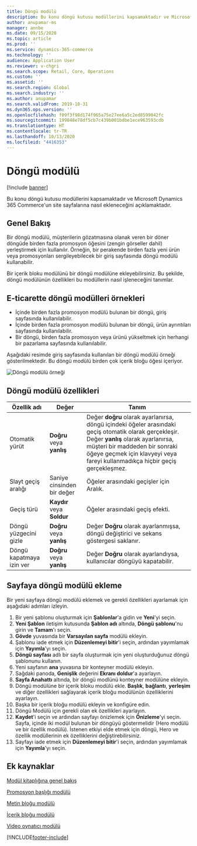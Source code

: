 ```yaml
---
title: Döngü modülü
description: Bu konu döngü kutusu modüllerini kapsamaktadır ve Microsoft Dynamics 365 Commerce'un site sayfalarına nasıl ekleneceğini açıklamaktadır.
author: anupamar-ms
manager: annbe
ms.date: 09/15/2020
ms.topic: article
ms.prod: ''
ms.service: dynamics-365-commerce
ms.technology: ''
audience: Application User
ms.reviewer: v-chgri
ms.search.scope: Retail, Core, Operations
ms.custom: ''
ms.assetid: ''
ms.search.region: Global
ms.search.industry: ''
ms.author: anupamar
ms.search.validFrom: 2019-10-31
ms.dyn365.ops.version: ''
ms.openlocfilehash: f09f3f98d174f965a75e27ee6a5c2ed8599042fc
ms.sourcegitcommit: 199848e78df5cb7c439b001bdbe1ece963593cdb
ms.translationtype: HT
ms.contentlocale: tr-TR
ms.lasthandoff: 10/13/2020
ms.locfileid: "4416353"
---
```

# <a name="carousel-module"></a>Döngü modülü

[!include [banner](includes/banner.md)]

Bu konu döngü kutusu modüllerini kapsamaktadır ve Microsoft Dynamics 365 Commerce'un site sayfalarına nasıl ekleneceğini açıklamaktadır.

## <a name="overview"></a>Genel Bakış

Bir döngü modülü, müşterilerin gözatmasına olanak veren bir döner döngüde birden fazla promosyon öğesini (zengin görseller dahil) yerleştirmek için kullanılır. Örneğin, bir perakende birden fazla yeni ürün veya promosyonları sergileyebilecek bir giriş sayfasında döngü modülü kullanabilir.

Bir içerik bloku modülünü bir döngü modülüne ekleyebilirsiniz. Bu şekilde, döngü modülünün özellikleri bu modüllerin nasıl işleneceğini tanımlar.

## <a name="examples-of-carousel-modules-in-e-commerce"></a>E-ticarette döngü modülleri örnekleri

- İçinde birden fazla promosyon modülü bulunan bir döngü, giriş sayfasında kullanılabilir.
- İçinde birden fazla promosyon modülü bulunan bir döngü, ürün ayrıntıları sayfasında kullanılabilir.
- Bir döngü, birden fazla promosyon veya ürünü yükseltmek için herhangi bir pazarlama sayfasında kullanılabilir.

Aşağıdaki resimde giriş sayfasında kullanılan bir döngü modülü örneği gösterilmektedir. Bu döngü modülü birden çok içerik bloğu öğesi içeriyor.

![Döngü modülü örneği](./media/Hero.PNG)

## <a name="carousel-module-properties"></a>Döngü modülü özellikleri

| Özellik adı             | Değer                 | Tanım |
|---------------------------|-----------------------|-------------|
| Otomatik yürüt                  | **Doğru** veya **yanlış** | Değer **doğru** olarak ayarlanırsa, döngü içindeki öğeler arasındaki geçiş otomatik olarak gerçekleşir. Değer **yanlış** olarak ayarlanırsa, müşteri bir maddeden bir sonraki öğeye geçmek için klavyeyi veya fareyi kullanmadıkça hiçbir geçiş gerçekleşmez. |
| Slayt geçiş aralığı | Saniye cinsinden bir değer    | Öğeler arasındaki geçişler için Aralık. |
| Geçiş türü           | **Kaydır** veya **Soldur** | Öğeler arasındaki geçiş efekti. |
| Döngü yüzgecini gizle     | **Doğru** veya **yanlış** | Değer **Doğru** olarak ayarlanmışsa, döngü değiştirici ve sekans göstergesi saklanır. |
| Döngü kapatmaya izin ver    | **Doğru** veya **yanlış** | Değer **Doğru** olarak ayarlandıysa, kullanıcılar döngüyü kapatabilir. |

## <a name="add-a-carousel-module-to-a-page"></a>Sayfaya döngü modülü ekleme

Bir yeni sayfaya döngü modülü eklemek ve gerekli özellikleri ayarlamak için aşağıdaki adımları izleyin.

1. Bir yeni şablonu oluşturmak için **Şablonlar**'a gidin ve **Yeni**'yi seçin.
1. **Yeni Şablon** iletişim kutusunda **Şablon adı** altında, **Döngü şablonu**'nu girin ve **Tamam**'ı seçin.
1. **Gövde** yuvasında bir **Varsayılan sayfa** modülü ekleyin.
1. Şablonu iade etmek için **Düzenlemeyi bitir**'i seçin, ardından yayımlamak için **Yayımla**'yı seçin.  
1. **Döngü sayfası** adlı bir sayfa oluşturmak için yeni oluşturduğunuz döngü şablonunu kullanın.
1. Yeni sayfanın **ana** yuvasına bir konteyner modülü ekleyin. 
1. Sağdaki panoda, **Genişlik** değerini **Ekranı doldur**'a ayarlayın.
1. **Sayfa Anahattı** altında, bir döngü modlünü konteyner modülüne ekleyin.
1. Döngü modülüne bir içerik bloku modülü ekle. **Başlık**, **bağlantı**, **yerleşim** ve diğer özellikleri sağlayarak içerik bloğu modülünün özelliklerini ayarlayın.
1. Başka bir içerik bloğu modülü ekleyin ve konfigüre edin.
1. Döngü Modülü için gerekli olan ek özellikleri ayarlayın.
1. **Kaydet**'i seçin ve ardından sayfayı önizlemek için **Önizleme**'yi seçin. Sayfa, içinde iki modül bulunan bir döngüyü göstermelidir (Hero modülü ve bir özellik modülü). İstenen etkiyi elde etmek için döngü, Hero ve özellik modüllerinin ek özelliklerini değiştirebilirsiniz.
1. Sayfayı iade etmek için **Düzenlemeyi bitir**'i seçin, ardından yayımlamak için **Yayımla**'yı seçin.

## <a name="additional-resources"></a>Ek kaynaklar

[Modül kitaplığına genel bakış](starter-kit-overview.md)

[Promosyon başlığı modülü](add-alert.md)

[Metin bloğu modülü](add-content-rich-block.md)

[İçerik bloğu modülü](add-hero-module.md)

[Video oynatıcı modülü](add-video-player.md)


[!INCLUDE[footer-include](../includes/footer-banner.md)]